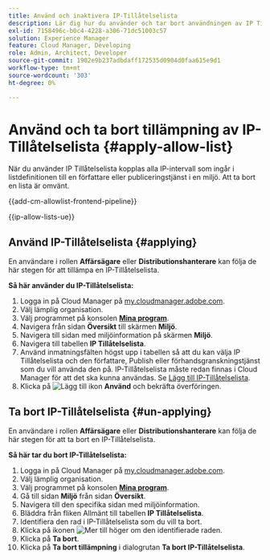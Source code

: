 ```yaml
---
title: Använd och inaktivera IP-Tillåtelselista
description: Lär dig hur du använder och tar bort användningen av IP Tillåtelselista i Cloud Manager-miljöer.
exl-id: 7158496c-b0c4-4228-a306-71dc51003c57
solution: Experience Manager
feature: Cloud Manager, Developing
role: Admin, Architect, Developer
source-git-commit: 1902e9b237adbdaff172535d0904d0faa615e9d1
workflow-type: tm+mt
source-wordcount: '303'
ht-degree: 0%

---
```



# Använd och ta bort tillämpning av IP-Tillåtelselista {#apply-allow-list}

När du använder IP Tillåtelselista kopplas alla IP-intervall som ingår i listdefinitionen till en författare eller publiceringstjänst i en miljö. Att ta bort en lista är omvänt.

{{add-cm-allowlist-frontend-pipeline}}

{{ip-allow-lists-ue}}

## Använd IP-Tillåtelselista {#applying}

En användare i rollen **Affärsägare** eller **Distributionshanterare** kan följa de här stegen för att tillämpa en IP-Tillåtelselista.

**Så här använder du IP-Tillåtelselista:**

1. Logga in på Cloud Manager på [my.cloudmanager.adobe.com](https://my.cloudmanager.adobe.com/).
1. Välj lämplig organisation.
1. Välj programmet på konsolen **[Mina program](/help/implementing/cloud-manager/navigation.md#my-programs)**.
1. Navigera från sidan **Översikt** till skärmen **Miljö**.
1. Navigera till sidan med miljöinformation på skärmen **Miljö**.
1. Navigera till tabellen **IP Tillåtelselista**.
1. Använd inmatningsfälten högst upp i tabellen så att du kan välja IP Tillåtelselista och den författare, Publish eller förhandsgranskningstjänst som du vill använda den på.
IP-Tillåtelselista måste redan finnas i Cloud Manager för att det ska kunna användas. Se [Lägg till IP-Tillåtelselista](/help/implementing/cloud-manager/ip-allow-lists/add-ip-allow-lists.md).
1. Klicka på ![Lägg till ikon](https://spectrum.adobe.com/static/icons/workflow_18/Smock_Add_18_N.svg) **Använd** och bekräfta överföringen.

## Ta bort IP-Tillåtelselista {#un-applying}

En användare i rollen **Affärsägare** eller **Distributionshanterare** kan följa de här stegen för att ta bort en IP-Tillåtelselista.

**Så här tar du bort IP-Tillåtelselista:**

1. Logga in på Cloud Manager på [my.cloudmanager.adobe.com](https://my.cloudmanager.adobe.com/).
1. Välj lämplig organisation.
1. Välj programmet på konsolen **[Mina program](/help/implementing/cloud-manager/navigation.md#my-programs)**.
1. Gå till sidan **Miljö** från sidan **Översikt**.
1. Navigera till den specifika sidan med miljöinformation.
1. Bläddra från fliken Allmänt till tabellen **IP Tillåtelselista**.
1. Identifiera den rad i IP-Tillåtelselista som du vill ta bort.
1. Klicka på ikonen ![Mer](https://spectrum.adobe.com/static/icons/workflow_18/Smock_More_18_N.svg) till höger om den identifierade raden.
1. Klicka på **Ta bort**.
1. Klicka på **Ta bort tillämpning** i dialogrutan **Ta bort IP-Tillåtelselista**.

